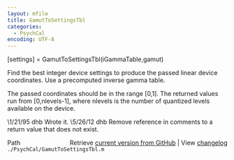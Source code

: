 ```yaml
---
layout: mfile
title: GamutToSettingsTbl
categories:
  - PsychCal
encoding: UTF-8
---
```


[settings] = GamutToSettingsTbl(iGammaTable,gamut)

Find the best integer device settings to produce
the passed linear device coordinates. Use a precomputed
inverse gamma table.

The passed coordinates should be in the range [0,1].
The returned values run from [0,nlevels-1], where nlevels
is the number of quantized levels available on the device.

\1/21/95     dhb     Wrote it.
\5/26/12       dhb     Remove reference in comments to a return value that does not exist.


<div class="code_header" style="text-align:right;">
  <span style="float:left;">Path&nbsp;&nbsp;</span> <span class="counter">Retrieve <a href=
  "https://raw.github.com/Psychtoolbox-3/Psychtoolbox-3/beta/./PsychCal/GamutToSettingsTbl.m">current version from GitHub</a> | View <a href=
  "https://github.com/Psychtoolbox-3/Psychtoolbox-3/commits/beta/./PsychCal/GamutToSettingsTbl.m">changelog</a></span>
</div>
<div class="code">
  <code>./PsychCal/GamutToSettingsTbl.m</code>
</div>
